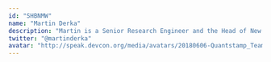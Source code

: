 ```yaml
---
id: "SHBNMW"
name: "Martin Derka"
description: "Martin is a Senior Research Engineer and the Head of New Initiatives at Quantstamp. He enjoys getting his hands dirty with clients in order to help them solve hard problems, such as mitigating economic manipulations in DeFi. Martin holds a Ph.D in Computer Science from the University of Waterloo. Before Quantstamp, Martin was a startup CTO, software engineer in a big-tech company, and an academic research in graph theory and computational geometry."
twitter: "@martinderka"
avatar: "http://speak.devcon.org/media/avatars/20180606-Quantstamp_Team_Portrait_12390_photo_by_Corbin_Smith_LcjrRnr.jpg"
---
```

